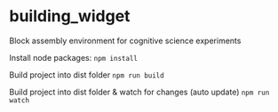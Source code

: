 # building_widget
Block assembly environment for cognitive science experiments

Install node packages:
`npm install`

Build project into dist folder
`npm run build`

Build project into dist folder & watch for changes (auto update)
`npm run watch`
